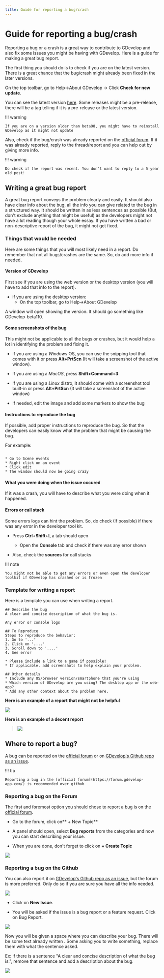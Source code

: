 ```yaml
---
title: Guide for reporting a bug/crash
---
```

# Guide for reporting a bug/crash

Reporting a bug or a crash is a great way to contribute to GDevelop and also fix some issues you might be having with GDevelop. Here is a guide for making a great bug report.

The first thing you should do is to check if you are on the latest version. There is a great chance that the bug/crash might already been fixed in the later versions.

On the top toolbar, go to Help→About GDevelop → Click **Check for new update**.

You can see the latest version [here](https://github.com/4ian/GDevelop/releases). Some releases might be a pre-release, there will be a tag telling if it is a pre-release or the latest version.

!!! warning

    If you are on a version older than beta98, you might have to reinstall GDevelop as it might not update 

Also, check if the bug/crash was already reported on the [official forum](https://forum.gdevelop-app.com/). If it was already reported, reply to the thread/report and you can help out by giving more info.

!!! warning

    Do check if the report was recent. You don't want to reply to a 5 year old post!

## Writing a great bug report

A great bug report conveys the problem clearly and easily. It should also have clear info about the bug, all the info you can give related to the bug in a structured way. It should be written in as less sentences as possible (But, don't exclude anything that might be useful) as the developers might not have a lot reading though your whole essay. If you have written a bad or non-descriptive report of the bug, it might not get fixed.

### Things that would be needed

Here are some things that you will most likely need in a report. Do remember that not all bugs/crashes are the same. So, do add more info if needed.

#### Version of GDevelop
 
First see if you are using the web version or the desktop version (you will have to add that info to the report).

* if you are using the desktop version:
  * On the top toolbar, go to Help→About GDevelop 

A window will open showing the version. It should go something like GDevelop-beta110.

#### Some screenshots of the bug


This might not be applicable to all the bugs or crashes, but it would help a lot in identifying the problem and fixing it.

* If you are using a _Windows_ OS, you can use the snipping tool that comes with it or press **Alt+PrtScn** (It will take a 
screenshot of the active window).

* If you are using a _MacOS_, press **Shift+Command+3**

* If you are using a _Linux_ distro, it should come with a screenshot tool built-in or press **Alt+PrtScn** (It will take a 
screenshot of the active window)


* If needed, edit the image and add some markers to show the bug


#### Instructions to reproduce the bug

If possible, add proper instructions to reproduce the bug. So that the developers can easily know what the problem that 
might be causing the bug.

For example:

```

* Go to Scene events
* Right click on an event
* Click edit
* The window should now be going crazy

```

#### What you were doing when the issue occured

If it was a crash, you will have to describe what you were doing when it happened. 

#### Errors or call stack

Some errors logs can hint the problem. So, do check (If possible) if there was any error in the developer tool kit.

- Press **Ctrl+Shift+I**, a tab should open

  - Open the **Console** tab and check if there was any error shown


* Also, check the **sources** for call stacks

!!! note

    You might not be able to get any errors or even open the developer toolkit if GDevelop has crashed or is frozen

### Template for writing a report

Here is a template you can use when writing a report.

```
## Describe the bug
A clear and concise description of what the bug is.

Any error or console logs

## To Reproduce
Steps to reproduce the behavior:
1. Go to '...'
2. Click on '....'
3. Scroll down to '....'
4. See error

* Please include a link to a game if possible!
* If applicable, add screenshots to help explain your problem.

## Other details
* Include any OS/browser version/smartphone that you're using
* Which version of GDevelop are you using? The desktop app or the web-app?
* Add any other context about the problem here.
```


**Here is an example of a report that might not be helpful**

![](/gdevelop5/community/exampleofbadreport.png)

**Here is an example of a decent report**

> 
> ![](/gdevelop5/community/exampleofgoodreport.png)




## Where to report a bug?

A bug can be reported on the [official forum](https://forum.gdevelop-app.com/) or on [GDevelop's Github repo as an issue](https://github.com/4ian/GDevelop/issues). 

!!! tip

    Reporting a bug in the [official forum](https://forum.gdevelop-app.com/) is recommended over github

### Reporting a bug on the Forum

The first and foremost option you should chose to report a bug is on the [official forum](https://forum.gdevelop-app.com/).

- Go to the forum, click on** + New Topic**

- A panel should open,  select **Bug reports** from the categories and now you can start describing your issue.

- When you are done, don't forget to click on **+ Create Topic**

![](/gdevelop5/community/rg5.png)

### Reporting a bug on the Github

You can also report it on [GDevelop's Github repo as an issue](https://github.com/4ian/GDevelop/issues), but the forum is more preferred. Only do so if you are sure you have all the info needed.

![](/gdevelop5/community/rb1.png)


- Click on **New Issue**.

- You will be asked if the issue is a bug report or a feature request. Click on Bug Report.

![](/gdevelop5/community/rb2.png)

Now you will be given a space where you can describe your bug. There will be some text already written . Some asking you to write something, replace them with what the sentence asked. 

Ex: if there is a sentence "A clear and concise description of what the bug is.", remove that sentence and add a description about the bug.

![](/gdevelop5/community/rg6.png)

